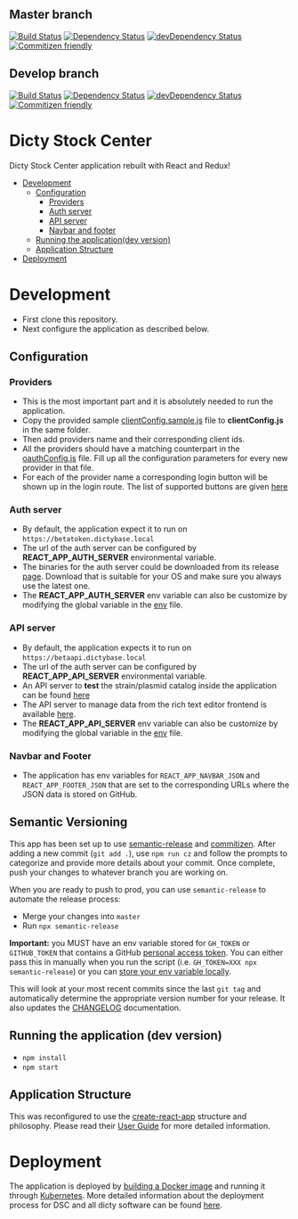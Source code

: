 ## Master branch

[![Build Status](https://travis-ci.org/dictyBase/Dicty-Stock-Center.svg?branch=master)](https://travis-ci.org/dictyBase/Dicty-Stock-Center)
[![Dependency Status](https://david-dm.org/dictybase/Dicty-Stock-Center/master.svg?style=flat-square)](https://david-dm.org/dictybase/Dicty-Stock-Center/master)
[![devDependency Status](https://david-dm.org/dictybase/Dicty-Stock-Center/master/dev-status.svg?style=flat-square)](https://david-dm.org/dictybase/Dicty-Stock-Center/master?type=dev)
[![Commitizen friendly](https://img.shields.io/badge/commitizen-friendly-brightgreen.svg)](http://commitizen.github.io/cz-cli/)

## Develop branch

[![Build Status](https://travis-ci.org/dictyBase/Dicty-Stock-Center.svg?branch=develop)](https://travis-ci.org/dictyBase/Dicty-Stock-Center)
[![Dependency Status](https://david-dm.org/dictybase/Dicty-Stock-Center/develop.svg?style=flat-square)](https://david-dm.org/dictybase/Dicty-Stock-Center/develop)
[![devDependency Status](https://david-dm.org/dictybase/Dicty-Stock-Center/develop/dev-status.svg?style=flat-square)](https://david-dm.org/dictybase/Dicty-Stock-Center/develop?type=dev)
[![Commitizen friendly](https://img.shields.io/badge/commitizen-friendly-brightgreen.svg)](http://commitizen.github.io/cz-cli/)

# Dicty Stock Center

Dicty Stock Center application rebuilt with React and Redux!

- [Development](#development)
  - [Configuration](#configuration)
    - [Providers](#providers)
    - [Auth server](#auth-server)
    - [API server](#api-server)
    - [Navbar and footer](#navbar-and-footer)
  - [Running the application(dev version)](#running-the-application-dev-version)
  - [Application Structure](#application-structure)
- [Deployment](#deployment)

# Development

- First clone this repository.
- Next configure the application as described below.

## Configuration

### Providers

- This is the most important part and it is absolutely needed to run the application.
- Copy the provided sample [clientConfig.sample.js](src/utils/clientConfig.sample.js) file
  to **clientConfig.js** in the same folder.
- Then add providers name and their corresponding client ids.
- All the providers should have a matching counterpart in the
  [oauthConfig.js](src/utils/oauthConfig.js) file. Fill up all the
  configuration parameters for every new provider in that file.
- For each of the provider name a corresponding login button will be shown up
  in the login route. The list of supported buttons are given
  [here](http://fontawesome.io/icons/#brand)

### Auth server

- By default, the application expect it to run on `https://betatoken.dictybase.local`
- The url of the auth server can be configured by **REACT_APP_AUTH_SERVER** environmental variable.
- The binaries for the auth server could be downloaded from its release
  [page](https://github.com/dictyBase/authserver/releases). Download that is
  suitable for your OS and make sure you always use the latest one.
- The **REACT_APP_AUTH_SERVER** env variable can also be customize by modifying the
  global variable in the [env](.env.development) file.

### API server

- By default, the application expects it to run on `https://betaapi.dictybase.local`
- The url of the auth server can be configured by **REACT_APP_API_SERVER** environmental variable.
- An API server to **test** the strain/plasmid catalog inside the application can be found [here](https://github.com/dictyBase/fake-dsc-server)
- The API server to manage data from the rich text editor frontend is available [here](https://github.com/dictyBase/modware-content).
- The **REACT_APP_API_SERVER** env variable can also be customize by modifying the
  global variable in the [env](.env.development) file.

### Navbar and Footer

- The application has env variables for `REACT_APP_NAVBAR_JSON` and `REACT_APP_FOOTER_JSON` that are set to
  the corresponding URLs where the JSON data is stored on GitHub.

## Semantic Versioning

This app has been set up to use [semantic-release](https://github.com/semantic-release/semantic-release) and [commitizen](https://github.com/commitizen/cz-cli). After adding a new commit (`git add .`), use `npm run cz` and follow the prompts to categorize and provide more details about your commit. Once complete, push your changes to whatever branch you are working on.

When you are ready to push to prod, you can use `semantic-release` to automate the release process:

- Merge your changes into `master`
- Run `npx semantic-release`

**Important:** you MUST have an env variable stored for `GH_TOKEN` or `GITHUB_TOKEN` that contains a GitHub [personal access token](https://help.github.com/articles/creating-a-personal-access-token-for-the-command-line/). You can either pass this in manually when you run the script (i.e. `GH_TOKEN=XXX npx semantic-release`) or you can [store your env variable locally](https://www.schrodinger.com/kb/1842).

This will look at your most recent commits since the last `git tag` and automatically determine the appropriate version number for your release. It also updates the [CHANGELOG](./CHANGELOD.md) documentation.

## Running the application (dev version)

- `npm install`
- `npm start`

## Application Structure

This was reconfigured to use the [create-react-app](https://github.com/facebook/create-react-app) structure and philosophy. Please read their [User Guide](https://github.com/facebook/create-react-app/blob/master/packages/react-scripts/template/README.md) for more detailed information.

# Deployment

The application is deployed by [building a Docker
image](https://docs.docker.com/engine/reference/commandline/build/) and running
it through [Kubernetes](https://k8s.io). More detailed information about the deployment process for DSC and all dicty software can be found [here](https://github.com/dictyBase/Migration/blob/master/deploy.md).
